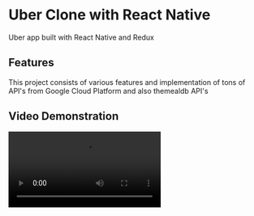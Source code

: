 # Uber Clone with React Native

Uber app built with React Native and Redux

## Features

This project consists of various features and implementation of tons of API's from Google Cloud Platform and also themealdb API's

## Video Demonstration

![Sample](UberDemonstration.mp4)
